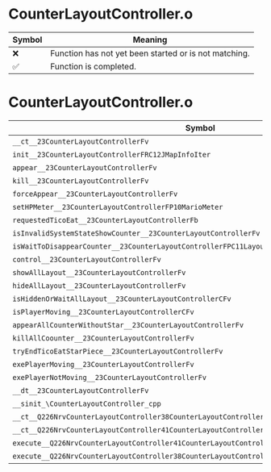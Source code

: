 # CounterLayoutController.o
| Symbol | Meaning 
| ------------- | ------------- 
| :x: | Function has not yet been started or is not matching. 
| :white_check_mark: | Function is completed. 


# CounterLayoutController.o
| Symbol | Decompiled? |
| ------------- | ------------- |
| `__ct__23CounterLayoutControllerFv` | :x: |
| `init__23CounterLayoutControllerFRC12JMapInfoIter` | :x: |
| `appear__23CounterLayoutControllerFv` | :x: |
| `kill__23CounterLayoutControllerFv` | :x: |
| `forceAppear__23CounterLayoutControllerFv` | :x: |
| `setHPMeter__23CounterLayoutControllerFP10MarioMeter` | :x: |
| `requestedTicoEat__23CounterLayoutControllerFb` | :x: |
| `isInvalidSystemStateShowCounter__23CounterLayoutControllerFv` | :x: |
| `isWaitToDisappearCounter__23CounterLayoutControllerFPC11LayoutActor` | :x: |
| `control__23CounterLayoutControllerFv` | :x: |
| `showAllLayout__23CounterLayoutControllerFv` | :x: |
| `hideAllLayout__23CounterLayoutControllerFv` | :x: |
| `isHiddenOrWaitAllLayout__23CounterLayoutControllerCFv` | :x: |
| `isPlayerMoving__23CounterLayoutControllerCFv` | :x: |
| `appearAllCounterWithoutStar__23CounterLayoutControllerFv` | :x: |
| `killAllCoounter__23CounterLayoutControllerFv` | :x: |
| `tryEndTicoEatStarPiece__23CounterLayoutControllerFv` | :x: |
| `exePlayerMoving__23CounterLayoutControllerFv` | :x: |
| `exePlayerNotMoving__23CounterLayoutControllerFv` | :x: |
| `__dt__23CounterLayoutControllerFv` | :x: |
| `__sinit_\CounterLayoutController_cpp` | :x: |
| `__ct__Q226NrvCounterLayoutController38CounterLayoutControllerNrvPlayerMovingFv` | :x: |
| `__ct__Q226NrvCounterLayoutController41CounterLayoutControllerNrvPlayerNotMovingFv` | :x: |
| `execute__Q226NrvCounterLayoutController41CounterLayoutControllerNrvPlayerNotMovingCFP5Spine` | :x: |
| `execute__Q226NrvCounterLayoutController38CounterLayoutControllerNrvPlayerMovingCFP5Spine` | :x: |
